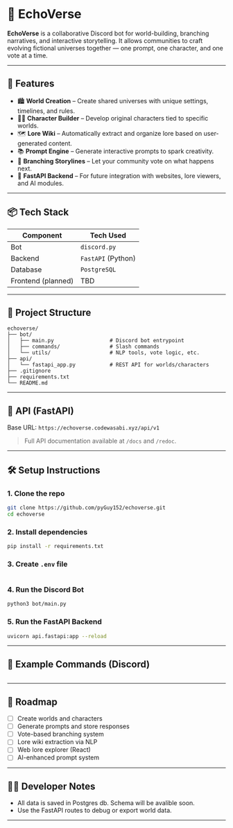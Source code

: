 # 🌌 EchoVerse

**EchoVerse** is a collaborative Discord bot for world-building, branching narratives, and interactive storytelling. It allows communities to craft evolving fictional universes together — one prompt, one character, and one vote at a time.

---

## 🚀 Features

- 🏙️ **World Creation** – Create shared universes with unique settings, timelines, and rules.
- 🧙‍♀️ **Character Builder** – Develop original characters tied to specific worlds.
- 🗺️ **Lore Wiki** – Automatically extract and organize lore based on user-generated content.
- 📚 **Prompt Engine** – Generate interactive prompts to spark creativity.
- 🧠 **Branching Storylines** – Let your community vote on what happens next.
- 🔗 **FastAPI Backend** – For future integration with websites, lore viewers, and AI modules.

---

## 📦 Tech Stack

| Component   | Tech Used       |
|------------|-----------------|
| Bot        | `discord.py` |
| Backend    | `FastAPI` (Python) |
| Database   | `PostgreSQL` |
| Frontend (planned) | TBD |

---

## 📁 Project Structure

```
echoverse/
├── bot/
│   ├── main.py                  # Discord bot entrypoint
│   ├── commands/                # Slash commands
│   └── utils/                   # NLP tools, vote logic, etc.
├── api/
│   └── fastapi_app.py           # REST API for worlds/characters
├── .gitignore                   
├── requirements.txt
└── README.md
```

---

## 🧠 API (FastAPI)

Base URL: `https://echoverse.codewasabi.xyz/api/v1` 

> Full API documentation available at `/docs` and `/redoc`.

---

## 🛠️ Setup Instructions

### 1. Clone the repo
```bash
git clone https://github.com/pyGuy152/echoverse.git
cd echoverse
```

### 2. Install dependencies
```bash
pip install -r requirements.txt
```

### 3. Create `.env` file
```env

```

### 4. Run the Discord Bot
```bash
python3 bot/main.py
```

### 5. Run the FastAPI Backend
```bash
uvicorn api.fastapi:app --reload
```

---

## 🧪 Example Commands (Discord)

```bash

```

---

## 📌 Roadmap

- [ ] Create worlds and characters
- [ ] Generate prompts and store responses
- [ ] Vote-based branching system
- [ ] Lore wiki extraction via NLP
- [ ] Web lore explorer (React)
- [ ] AI-enhanced prompt system

---

## 👨‍💻 Developer Notes

- All data is saved in Postgres db. Schema will be avalible soon.
- Use the FastAPI routes to debug or export world data.

---

